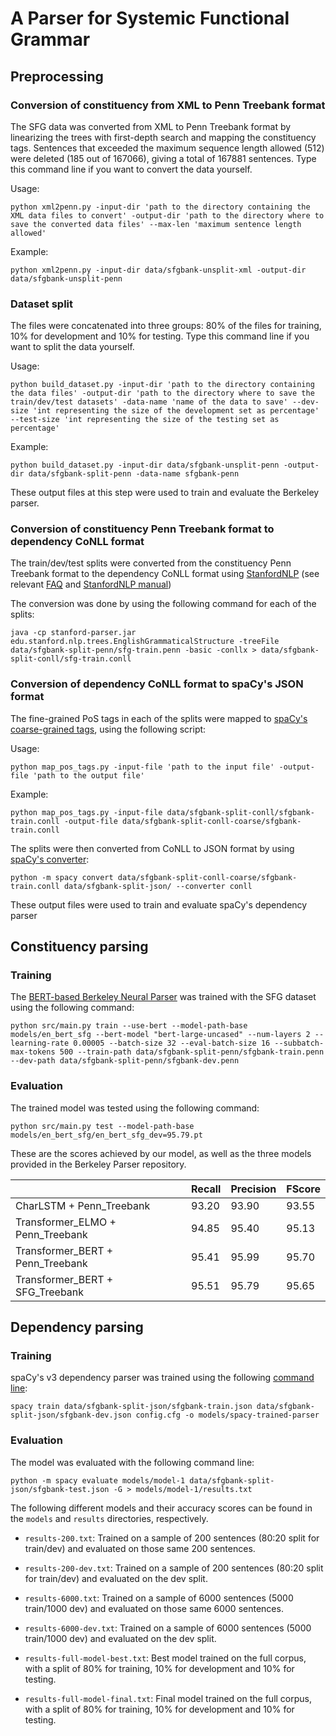 # A Parser for Systemic Functional Grammar

## Preprocessing

### Conversion of constituency from XML to Penn Treebank format

The SFG data was converted from XML to Penn Treebank format by linearizing the trees with first-depth search and mapping the constituency tags. Sentences that exceeded the maximum sequence length allowed (512) were deleted (185 out of 167066), giving a total of 167881 sentences. Type this command line if you want to convert the data yourself.

Usage:

```
python xml2penn.py -input-dir 'path to the directory containing the XML data files to convert' -output-dir 'path to the directory where to save the converted data files' --max-len 'maximum sentence length allowed'
```

Example:

```
python xml2penn.py -input-dir data/sfgbank-unsplit-xml -output-dir data/sfgbank-unsplit-penn
```

### Dataset split

The files were concatenated into three groups: 80% of the files for training, 10% for development and 10% for testing. Type this command line if you want to split the data yourself.

Usage:

```
python build_dataset.py -input-dir 'path to the directory containing the data files' -output-dir 'path to the directory where to save the train/dev/test datasets' -data-name 'name of the data to save' --dev-size 'int representing the size of the development set as percentage' --test-size 'int representing the size of the testing set as percentage'
```

Example:

```
python build_dataset.py -input-dir data/sfgbank-unsplit-penn -output-dir data/sfgbank-split-penn -data-name sfgbank-penn
```

These output files at this step were used to train and evaluate the Berkeley parser.

### Conversion of constituency Penn Treebank format to dependency CoNLL format

The train/dev/test splits were converted from the constituency Penn Treebank format to the dependency CoNLL format using [StanfordNLP](https://nlp.stanford.edu/software/lex-parser.html#Download) (see relevant [FAQ](https://nlp.stanford.edu/software/parser-faq.shtml#s) and [StanfordNLP manual](https://nlp.stanford.edu/software/dependencies_manual.pdf))

The conversion was done by using the following command for each of the splits:

```
java -cp stanford-parser.jar edu.stanford.nlp.trees.EnglishGrammaticalStructure -treeFile data/sfgbank-split-penn/sfg-train.penn -basic -conllx > data/sfgbank-split-conll/sfg-train.conll
```

### Conversion of dependency CoNLL format to spaCy's JSON format

The fine-grained PoS tags in each of the splits were mapped to [spaCy's coarse-grained tags](https://github.com/explosion/spaCy/blob/master/spacy/lang/en/tag_map.py), using the following script:

Usage:

```
python map_pos_tags.py -input-file 'path to the input file' -output-file 'path to the output file'
```

Example:

```
python map_pos_tags.py -input-file data/sfgbank-split-conll/sfgbank-train.conll -output-file data/sfgbank-split-conll-coarse/sfgbank-train.conll
```

The splits were then converted from CoNLL to JSON format by using [spaCy's converter](https://spacy.io/api/cli#convert):

```
python -m spacy convert data/sfgbank-split-conll-coarse/sfgbank-train.conll data/sfgbank-split-json/ --converter conll
```

These output files were used to train and evaluate spaCy's dependency parser

## Constituency parsing

### Training

The [BERT-based Berkeley Neural Parser](https://github.com/nikitakit/self-attentive-parser) was trained with the SFG dataset using the following command:

```
python src/main.py train --use-bert --model-path-base models/en_bert_sfg --bert-model "bert-large-uncased" --num-layers 2 --learning-rate 0.00005 --batch-size 32 --eval-batch-size 16 --subbatch-max-tokens 500 --train-path data/sfgbank-split-penn/sfgbank-train.penn --dev-path data/sfgbank-split-penn/sfgbank-dev.penn
```

### Evaluation

The trained model was tested using the following command:

```
python src/main.py test --model-path-base models/en_bert_sfg/en_bert_sfg_dev=95.79.pt
```

These are the scores achieved by our model, as well as the three models provided in the Berkeley Parser repository.

|                                  | Recall      | Precision      | FScore      |
|----------------------------------|-------------|----------------|-------------|
| CharLSTM + Penn_Treebank         | 93.20       | 93.90          | 93.55       |
| Transformer_ELMO + Penn_Treebank | 94.85       | 95.40          | 95.13       |
| Transformer_BERT + Penn_Treebank | 95.41       | 95.99          | 95.70       |
| Transformer_BERT + SFG_Treebank  | 95.51       | 95.79          | 95.65       |


## Dependency parsing

### Training

spaCy's v3 dependency parser was trained using the following [command line](https://spacy.io/api/cli#train):

```
spacy train data/sfgbank-split-json/sfgbank-train.json data/sfgbank-split-json/sfgbank-dev.json config.cfg -o models/spacy-trained-parser
```

### Evaluation

The model was evaluated with the following command line:

```
python -m spacy evaluate models/model-1 data/sfgbank-split-json/sfgbank-test.json -G > models/model-1/results.txt
```

The following different models and their accuracy scores can be found in the `models` and `results` directories, respectively.

- `results-200.txt`: Trained on a sample of 200 sentences (80:20 split for train/dev) and evaluated on those same 200 sentences.

- `results-200-dev.txt`: Trained on a sample of 200 sentences (80:20 split for train/dev) and evaluated on the dev split.

- `results-6000.txt`: Trained on a sample of 6000 sentences (5000 train/1000 dev) and evaluated on those same 6000 sentences.

- `results-6000-dev.txt`: Trained on a sample of 6000 sentences (5000 train/1000 dev) and evaluated on the dev split.

- `results-full-model-best.txt`: Best model trained on the full corpus, with a split of 80% for training, 10% for development and 10% for testing. 

- `results-full-model-final.txt`: Final model trained on the full corpus, with a split of 80% for training, 10% for development and 10% for testing.
